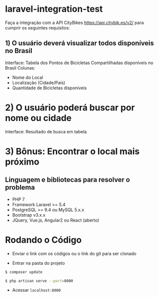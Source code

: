 # laravel-integration-test

Faça a integração com a API CityBikes https://api.citybik.es/v2/ para cumprir os seguintes requisitos:

## 1) O usuário deverá visualizar todos disponíveis no Brasil
Interface:  Tabela dos Pontos de Bicicletas Compartilhadas disponíveis no Brasil
Colunas: 
  - Nome do Local
  - Localização (Cidade/País)
  - Quantidade de Bicicletas disponíveis

# 2) O usuário poderá buscar por nome ou cidade
Interface: Resultado de busca em tabela

# 3) Bônus: Encontrar o local mais próximo


Linguagem e bibliotecas para resolver o problema
------------

  - PHP 7
  - Framework Laravel >= 5.4
  - PostgreSQL >= 9.4 ou MySQL 5.x.x
  - Bootstrap v3.x.x
  - JQuery, Vue.js, Angular2 ou React (aberto)


# Rodando o Código
- Enviar o link com os códigos ou o link do git para ser clonado

- Entrar na pasta do projeto

```sh
$ composer update
```

```sh
$ php artisan serve --port=8000
```

- Acessar ```localhost:8000```


